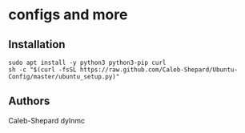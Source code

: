 # configs and more #

## Installation ##
```
sudo apt install -y python3 python3-pip curl
sh -c "$(curl -fsSL https://raw.github.com/Caleb-Shepard/Ubuntu-Config/master/ubuntu_setup.py)"
```

## Authors ##
Caleb-Shepard
dylnmc
